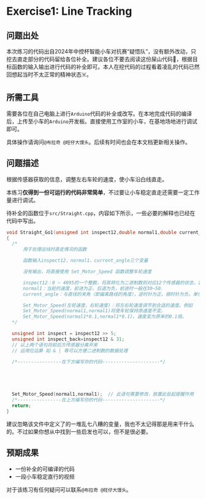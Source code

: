 # Exercise1: Line Tracking

## 问题出处

本次练习的代码出自2024年中控杯智能小车对抗赛“疑悟队”，没有额外改动，只挖去直走部分的代码留给各位补全。建议各位不要去阅读这份屎山代码💩，根据目标函数的输入输出进行代码的补全即可。本人在挖代码的过程看着凌乱的代码已然回想起当时不太正常的精神状态☠️。

## 所需工具

需要各位在自己电脑上进行`Arduino`代码的补全或改写。在本地完成代码的编译后，上传至小车的`Arduino`开发板。直接使用工作室的小车，在基地场地进行调试即可。

具体操作请询问`@布拉奇 @旺仔大馒头`。后续有时间也会在本文档更新相关操作。

## 问题描述

根据传感器获取的信息，调整左右车轮的速度，使小车沿白线直走。

本练习**仅得到一份可运行的代码非常简单**，不过要让小车稳定直走还需要一定工作量进行调试。

待补全的函数位于`src/Straight.cpp`，内容如下所示，一些必要的解释也已经在代码中写出。

```c++
void Straight_Go1(unsigned int inspect12,double normal1,double current_angle)
{
  /* 
      用于处理巡线时直走情况的函数

      函数输入inspect12，normal1，current_angle三个变量

      没有输出，将直接使用 Set_Motor_Speed 函数调整车轮速度

      inspect12：0 ~ 4095的一个整数，将其转化为二进制数则对应12个传感器的状态，1代表检测到白色，2代表检测到黑色。其中前7位为小车前方7个传感器，后5位为后方5个传感器。
      normal1：当前的速度，前进为正，后退为负，前进时一般在30~50.
      current_angle：与直线的夹角（即偏离路线的角度），逆时针为正，顺时针为负。单位为弧度制，也即当current_angle=0时，车头正对直线,当current_angle=pi/4时，车头向左偏了45度。

      Set_Motor_Speed(左轮速度，右轮速度)：将左右轮速度调节到合适的速度。例如
      Set_Motor_Speed(normal1,normal1)将使车轮保持原速度不变。
      Set_Motor_Speed(normal1*0.1,normal1*0.1)。速度变为原来的0.1倍。
  */

  unsigned int inspect = inspect12 >> 5;
  unsigned int inspect_back=inspect12 & 31; 
  // 以上两个语句将前后方传感器分离开来
  // 运用位运算 如 & | 等可以方便二进制数的数据处理

  /*----------------在下方编写你的代码---------------------*/





  Set_Motor_Speed(normal1,normal1);  // 此语句需要修改，放置此处起提醒作用
  /*----------------在上方编写你的代码---------------------*/
  return;
}
```

建议忽略该文件中定义了的一堆乱七八糟的变量，我也不太记得那是用来干什么的。不过如果你想从中找到一些启发也可以，但不是很必要。

## 预期成果

- 一份补全的可编译的代码
- 一段小车稳定直行的视频

对于该练习有任何疑问可以联系`@布拉奇 @旺仔大馒头`。
